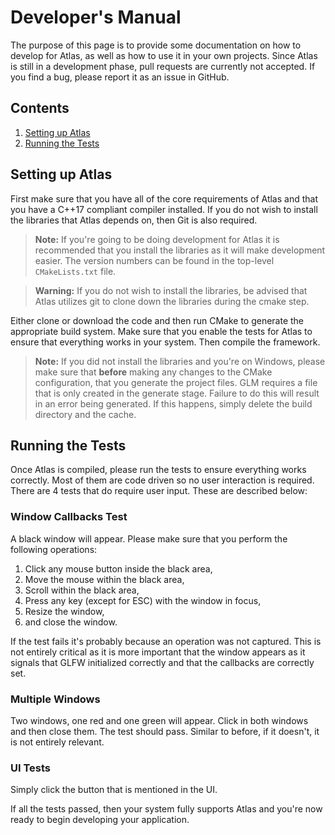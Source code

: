 # Developer's Manual

The purpose of this page is to provide some documentation on how to develop
for Atlas, as well as how to use it in your own projects. Since Atlas is still
in a development phase, pull requests are currently not accepted. If you find a
bug, please report it as an issue in GitHub.

## Contents

1. [Setting up Atlas](#install)
2. [Running the Tests](#tests)

## Setting up Atlas <a name="install"></a>

First make sure that you have all of the core requirements of Atlas and that you
have a C++17 compliant compiler installed. If you do not wish to install the
libraries that Atlas depends on, then Git is also required.

> **Note:**
> If you're going to be doing development for Atlas it is recommended that you
> install the libraries as it will make development easier. The version numbers
> can be found in the top-level `CMakeLists.txt` file.

> **Warning:**
> If you do not wish to install the libraries, be advised that Atlas utilizes
> git to clone down the libraries during the cmake step.

Either clone or download the code and then run CMake to generate the appropriate
build system. Make sure that you enable the tests for Atlas to ensure that
everything works in your system. Then compile the framework.

> **Note:**
> If you did not install the libraries and you're on Windows, please make sure
> that **before** making any changes to the CMake configuration, that you generate
> the project files. GLM requires a file that is only created in the generate
> stage. Failure to do this will result in an error being generated. If this
> happens, simply delete the build directory and the cache.

## Running the Tests <a name="tests"></a>

Once Atlas is compiled, please run the tests to ensure everything works
correctly. Most of them are code driven so no user interaction is required.
There are 4 tests that do require user input. These are described below:

### Window Callbacks Test

A black window will appear. Please make sure that you perform the following
operations:

1. Click any mouse button inside the black area,
2. Move the mouse within the black area,
3. Scroll within the black area,
4. Press any key (except for ESC) with the window in focus,
5. Resize the window,
6. and close the window.

If the test fails it's probably because an operation was not captured. This is
not entirely critical as it is more important that the window appears as it
signals that GLFW initialized correctly and that the callbacks are correctly
set.

### Multiple Windows

Two windows, one red and one green will appear. Click in both windows and then
close them. The test should pass. Similar to before, if it doesn't, it is not
entirely relevant.

### UI Tests

Simply click the button that is mentioned in the UI.

If all the tests passed, then your system fully supports Atlas and you're now
ready to begin developing your application.
